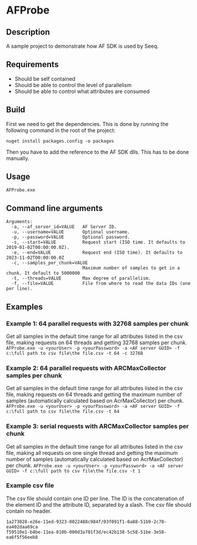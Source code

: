 # AFProbe
## Description
A sample project to demonstrate how AF SDK is used by Seeq.
## Requirements
* Should be self contained
* Should be able to control the level of parallelism
* Should be able to control what attributes are consumed

## Build

First we need to get the dependencies. This is done by running the following command in the root of the project:
```commandline
nuget install packages.config -o packages
```
Then you have to add the reference to the AF SDK dlls. This has to be done manually.

## Usage
```commandline
AFProbe.exe
```
## Command line arguments
```commandline
Arguments:
  -a, --af_server_id=VALUE   AF Server ID.
  -u, --username=VALUE       Optional username.
  -p, --password=VALUE       Optional password.
  -s, --start=VALUE          Request start (ISO time. It defaults to 2019-01-02T00:00:00.0Z).
  -e, --end=VALUE            Request end (ISO time). It defaults to 2023-11-02T00:00:00.0Z
  -c, --samples_per_chunk=VALUE
                             Maximum number of samples to get in a chunk. It default to 5000000
  -t, --threads=VALUE        Max degree of parallelism.
  -f, --file=VALUE           File from where to read the data IDs (one per line).
```

## Examples

### Example 1: 64 parallel requests with 32768 samples per chunk
Get all samples in the default time range for all attributes listed in the csv file, making requests on 64 threads and getting 32768 samples per chunk.
```AFProbe.exe -u <yourUser> -p <yourPassword> -a <AF server GUID> -f c:\full path to csv file\the file.csv -t 64 -c 32768```

### Example 2: 64 parallel requests with ARCMaxCollector samples per chunk
Get all samples in the default time range for all attributes listed in the csv file, making requests on 64 threads 
and getting the maximum number of samples (automatically calculated based on AcrMaxCollector) per chunk.
```AFProbe.exe -u <yourUser> -p <yourPassword> -a <AF server GUID> -f c:\full path to csv file\the file.csv -t 64```

### Example 3: serial requests with ARCMaxCollector samples per chunk  
Get all samples in the default time range for all attributes listed in the csv file, making all requests on one single thread
and getting the maximum number of samples (automatically calculated based on AcrMaxCollector) per chunk.
```AFProbe.exe -u <yourUser> -p <yourPassword> -a <AF server GUID> -f c:\full path to csv file\the file.csv -t 1```

### Example csv file
The csv file should contain one ID per line. The ID is the concatenation of the 
element ID and the attribute ID, separated by a slash.
The csv file should contain no header.

```csv
1a273028-e26e-11ed-9323-0022488c984f/03f091f1-0a88-51b9-2c70-ea402daa69ca
f59510e1-b4be-11ea-810b-000d3a701f3d/ec42b138-5c58-51be-3e58-ea6f5f56eeb8
```